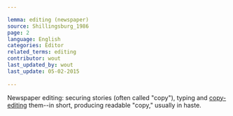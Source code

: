 ```yaml
---

lemma: editing (newspaper)
source: Shillingsburg_1986
page: 2 
language: English
categories: Editor
related_terms: editing
contributor: wout
last_updated_by: wout
last_update: 05-02-2015
        
---
```


Newspaper editing: securing stories (often called "copy"), typing and [copy-editing](copyediting) them--in short, producing readable "copy," usually in haste.

